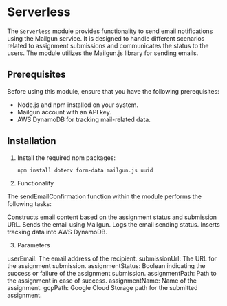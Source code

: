# Serverless

The `Serverless` module provides functionality to send email notifications using the Mailgun service. It is designed to handle different scenarios related to assignment submissions and communicates the status to the users. The module utilizes the Mailgun.js library for sending emails.

## Prerequisites

Before using this module, ensure that you have the following prerequisites:

- Node.js and npm installed on your system.
- Mailgun account with an API key.
- AWS DynamoDB for tracking mail-related data.

## Installation

1. Install the required npm packages:

   ```bash
   npm install dotenv form-data mailgun.js uuid
   
2. Functionality

The sendEmailConfirmation function within the module performs the following tasks:

Constructs email content based on the assignment status and submission URL.
Sends the email using Mailgun.
Logs the email sending status.
Inserts tracking data into AWS DynamoDB.

3. Parameters

userEmail: The email address of the recipient.
submissionUrl: The URL for the assignment submission.
assignmentStatus: Boolean indicating the success or failure of the assignment submission.
assignmentPath: Path to the assignment in case of success.
assignmentName: Name of the assignment.
gcpPath: Google Cloud Storage path for the submitted assignment.
